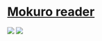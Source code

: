 # [Mokuro reader](https://github.com/ZXY101/mokuro-reader)

![](https://img.shields.io/github/license/ZXY101/mokuro-reader) ![](https://img.shields.io/github/last-commit/scillidan/mokuro-reader/main?label=last%20commit%20(fork))